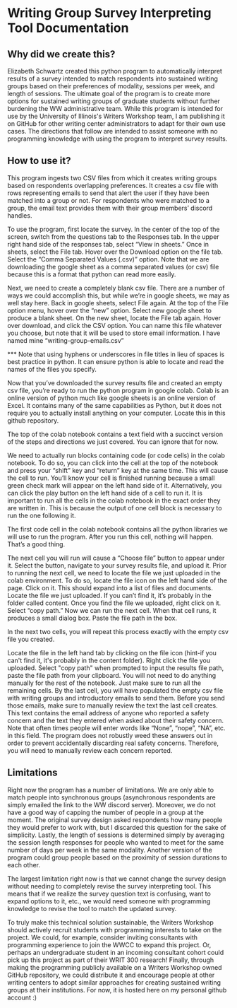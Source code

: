# Writing Group Survey Interpreting Tool Documentation

## Why did we create this? 
Elizabeth Schwartz created this python program to automatically interpret results of a survey intended to match respondents into sustained writing groups based on their preferences of modality, sessions per week, and length of sessions. The ultimate goal of the program is to create more options for sustained writing groups of graduate students without further burdening the WW administrative team. While this program is intended for use by the University of Illinois's Writers Workshop team, I am publishing it on GitHub for other writing center administrators to adapt for their own use cases. The directions that follow are intended to assist someone with no programming knowledge with using the program to interpret survey results.

## How to use it? 

This program ingests two CSV files from which it creates writing groups based on respondents overlapping preferences. It creates a csv file with rows representing emails to send that alert the user if they have been matched into a group or not. For respondents who were matched to a group, the email text provides them with their group members’ discord handles.

To use the program, first locate the survey. In the center of the top of the screen, switch from the questions tab to the Responses tab. In the upper right hand side of the responses tab, select “View in sheets.” Once in sheets, select the File tab. Hover over the Download option on the file tab. Select the “Comma Separated Values (.csv)” option. Note that we are downloading the google sheet as a comma separated values (or csv) file because this is a format that python can read more easily. 

Next, we need to create a completely blank csv file. There are a number of ways we could accomplish this, but while we’re in google sheets, we may as well stay here. Back in google sheets, select File again. At the top of the File option menu, hover over the “new” option. Select new google sheet to produce a blank sheet. On the new sheet, locate the File tab again. Hover over download, and click the CSV option. You can name this file whatever you choose, but note that it will be used to store email information. I have named mine “writing-group-emails.csv” 

*** Note that using  hyphens or underscores in file titles in lieu of spaces is best practice in python. It can ensure python is able to locate and read the names of the files you specify. 

Now that you’ve downloaded the survey results file and created an empty csv file, you’re ready to run the python program in google colab. Colab is an online version of python much like google sheets is an online version of Excel. It contains many of the same capabilities as Python, but it does not require you to actually install anything on your computer. Locate this in this github repository. 

The top of the colab notebook contains a text field with a succinct version of the steps and directions we just covered. You can ignore that for now. 

We need to actually run blocks containing code (or code cells) in the colab notebook. To do so, you can click into the cell at the top of the notebook and press your “shift” key and “return” key at the same time. This will cause the cell to run. You’ll know your cell is finished running because a small green check mark will appear on the left hand side of it. Alternatively, you can click the play button on the left hand side of a cell to run it. It is important to run all the cells in the colab notebook in the exact order they are written in. This is because the output of one cell block is necessary to run the one following it. 

The first code cell in the colab notebook contains all the python libraries we will use to run the program. After you run this cell, nothing will happen. That’s a good thing. 

The next cell you will run will cause a “Choose file” button to appear under it. Select the button, navigate to your survey results file, and upload it. Prior to running the next cell, we need to locate the file we just uploaded in the colab environment. To do so, locate the file icon on the left hand side of the page. Click on it. This should expand into a list of files and documents. Locate the file we just uploaded. If you can’t find it, it’s probably in the folder called content. Once you find the file we uploaded, right click on it. Select “copy path.” Now we can run the next cell. When that cell runs, it produces a small dialog box. Paste the file path in the box. 

In the next two cells, you will repeat this process exactly with the empty csv file you created. 

Locate the file in the left hand tab by clicking on the file icon (hint-if you can't find it, it's probably in the content folder).
Right click the file you uploaded. Select "copy path"
when prompted to input the results file path, paste the file path from your clipboard.
You will not need to do anything manually for the rest of the notebook. Just make sure to run all the remaining cells. By the last cell, you will have populated the empty csv file with writing groups and introductory emails to send them. Before you send those emails, make sure to manually review the text the last cell creates. This text contains the email address of anyone who reported a safety concern and the text they entered when asked about their safety concern. Note that often times people will enter words like “None”, “nope”, “NA”, etc. in this field. The program does not robustly weed these answers out in order to prevent accidentally discarding real safety concerns. Therefore, you will need to manually review each concern reported. 

## Limitations 

Right now the program has a number of limitations. We are only able to match people into synchronous groups (asynchronous respondents are simply emailed the link to the WW discord server). Moreover, we do not have a good way of capping the number of people in a group at the moment. The original survey design asked respondents how many people they would prefer to work with, but I discarded this question for the sake of simplicity. Lastly, the length of sessions is determined simply by averaging the session length responses for people who wanted to meet for the same number of days per week in the same modality. Another version of the program could group people based on the proximity of session durations to each other. 

The largest limitation right now is that we cannot change the survey design without needing to completely revise the survey interpreting tool. This means that if we realize the survey question text is confusing, want to expand options to it, etc., we would need someone with programming knowledge to revise the tool to match the updated survey.

To truly make this technical solution sustainable, the Writers Workshop should actively recruit students with programming interests to take on the project. We could, for example, consider inviting consultants with programming experience to join the WWCC to expand this project. Or, perhaps an undergraduate student in an incoming consultant cohort could pick up this project as part of their WRIT 300 research! Finally, through making the programming publicly available on a Writers Workshop owned GitHub repository, we could distribute it and encourage people at other writing centers to adopt similar approaches for creating sustained writing groups at their institutions. For now, it is hosted here on my personal github account :) 



